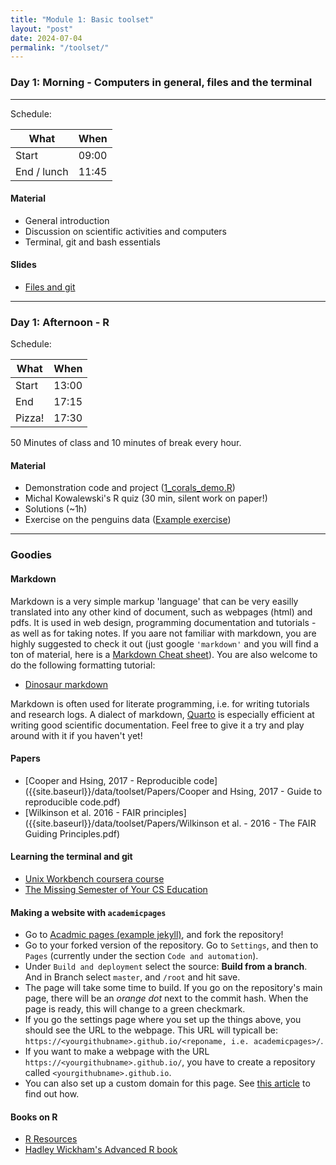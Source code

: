 ```yaml
---
title: "Module 1: Basic toolset"
layout: "post"
date: 2024-07-04
permalink: "/toolset/"
---
```




### Day 1: Morning - Computers in general, files and the terminal

* * *

Schedule:

| What        | When  |
|-------------|-------|
| Start       | 09:00 |
| End / lunch | 11:45 |


#### Material

- General introduction
- Discussion on scientific activities and computers
- Terminal, git and bash essentials


#### Slides

- [Files and git]({{site.baseurl}}/data/toolset/2024-08-05_files-git-bash.pdf)

* * *

### Day 1: Afternoon - R

Schedule:

| What   | When  |
|--------|-------|
| Start  | 13:00 |
| End    | 17:15 |
| Pizza! | 17:30 |

50 Minutes of class and 10 minutes of break every hour.

#### Material

- Demonstration code and project ([1_corals_demo.R]({{site.baseurl}}/data/toolset/1_corals_demo.R))
- Michal Kowalewski's R quiz (30 min, silent work on paper!) 
- Solutions (~1h)
- Exercise on the penguins data ([Example exercise](https://adamkocsis.github.io/rkheion/Exercises/2023-02-15_penguin_species.html))

* * *

### Goodies

#### Markdown

Markdown is a very simple markup 'language' that can be very easilly translated into any other kind of document, such as webpages (html) and pdfs. It is used in web design, programming documentation and tutorials - as well as for taking notes. If you aare not familiar with markdown, you are highly suggested to check it out (just google `'markdown'` and you will find a ton of material, here is a [Markdown Cheat sheet](https://www.markdownguide.org/cheat-sheet/)). You are also welcome to do the following formatting tutorial:

- [Dinosaur markdown](https://github.com/adamkocsis/dinosaur-markdown)

Markdown is often used for literate programming, i.e. for writing tutorials and research logs. A dialect of markdown, [Quarto](https://quarto.org/) is especially efficient at writing good scientific documentation. Feel free to give it a try and play around with it if you haven't yet!

#### Papers

-   [Cooper and Hsing, 2017 - Reproducible code]({{site.baseurl}}/data/toolset/Papers/Cooper and Hsing, 2017 - Guide to reproducible code.pdf)
-   [Wilkinson et al. 2016 - FAIR principles]({{site.baseurl}}/data/toolset/Papers/Wilkinson et al. - 2016 - The FAIR Guiding Principles.pdf)
#### Learning the terminal and git

- [Unix Workbench coursera course](https://www.coursera.org/learn/unix)
- [The Missing Semester of Your CS Education](https://missing.csail.mit.edu/)

#### Making a website with `academicpages`

- Go to [Acadmic pages (example jekyll)](https://github.com/academicpages/academicpages.github.io), and fork the repository!
- Go to your forked version of the repository. Go to `Settings`, and then to `Pages` (currently under the section `Code and automation`). 
- Under `Build and deployment` select the source: **Build from a branch**. And in Branch select `master`, and `/root` and hit save.
- The page will take some time to build. If you go on the repository's main page, there will be an *orange dot* next to the commit hash. When the page is ready, this will change to a green checkmark. 
- If you go the settings page where you set up the things above, you should see the URL to the webpage. This URL will typicall be: `https://<yourgithubname>.github.io/<reponame, i.e. academicpages>/`.
- If you want to make a webpage with the URL `https://<yourgithubname>.github.io/`, you have to create a repository called `<yourgithubname>.github.io`. 
- You can also set up a custom domain for this page. See [this article](https://docs.github.com/en/pages/configuring-a-custom-domain-for-your-github-pages-site) to find out how. 


#### Books on R

- [R Resources](https://adamtkocsis.com/rkheion/Resources.html)
- [Hadley Wickham's Advanced R book](http://adv-r.had.co.nz/)
